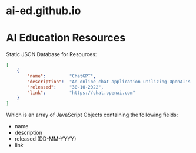# ai-ed.github.io
# AI Education Resources

Static JSON Database for Resources:

```json
[
    {
        "name":         "ChatGPT",
        "description":  "An online chat application utilizing OpenAI's GPT-3, a large language model (LLM), to understand user inputs and generate outputs.",
        "released":     "30-10-2022",
        "link":         "https://chat.openai.com"
    }
]
```

Which is an array of JavaScript Objects containing the following fields:

- name
- description
- released (DD-MM-YYYY)
- link
